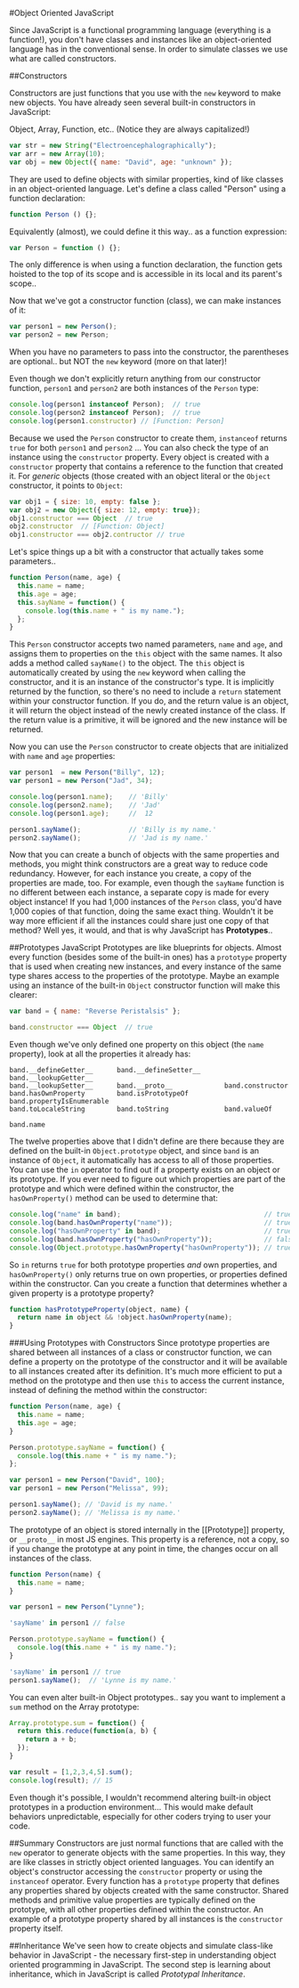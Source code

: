 #Object Oriented JavaScript

Since JavaScript is a functional programming language (everything is a function!), you don't have classes and instances like an object-oriented language has in the conventional sense. In order to simulate classes we use what are called constructors.

##Constructors

Constructors are just functions that you use with the ```new``` keyword to make new objects. You have already seen several built-in constructors in JavaScript:

Object, Array, Function, etc.. (Notice they are always capitalized!)

```javascript
var str = new String("Electroencephalographically");
var arr = new Array(10);
var obj = new Object({ name: "David", age: "unknown" });
```

They are used to define objects with similar properties, kind of like classes in an object-oriented language. Let's define a class called "Person" using a function declaration:

```javascript
function Person () {};
```
Equivalently (almost), we could define it this way.. as a function expression:
```javascript
var Person = function () {};
```
The only difference is when using a function declaration, the function gets hoisted to the top of its scope and is accessible in its local and its parent's scope.. 

Now that we've got a constructor function (class), we can make instances of it:
```javascript
var person1 = new Person();
var person2 = new Person;
```
When you have no parameters to pass into the constructor, the parentheses are optional.. but NOT the ```new``` keyword (more on that later)!

Even though we don't explicitly return anything from our constructor function, ```person1``` and ```person2``` are both instances of the ```Person``` type:
```javascript
console.log(person1 instanceof Person);  // true
console.log(person2 instanceof Person);  // true
console.log(person1.constructor) // [Function: Person]
```
Because we used the ```Person``` constructor to create them, ```instanceof``` returns ```true``` for both ```person1``` and ```person2``` ... You can also check the type of an instance using the ```constructor``` property. Every object is created with a ```constructor``` property that contains a reference to the function that created it. For *generic* objects (those created with an object literal or the ```Object``` constructor, it points to ```Object```:
```javascript
var obj1 = { size: 10, empty: false };
var obj2 = new Object({ size: 12, empty: true});
obj1.constructor === Object  // true
obj2.constructor  // [Function: Object]
obj1.constructor === obj2.contructor // true
```

Let's spice things up a bit with a constructor that actually takes some parameters..
```javascript
function Person(name, age) {
  this.name = name;
  this.age = age;
  this.sayName = function() {
    console.log(this.name + " is my name.");
  };
}
```
This ```Person``` constructor accepts two named parameters, ```name``` and ```age```, and assigns them to properties on the ```this``` object with the same names. It also adds a method called ```sayName()``` to the object. The ```this``` object is automatically created by using the ```new``` keyword when calling the constructor, and it is an instance of the constructor's type. It is implicitly returned by the function, so there's no need to include a ```return``` statement within your constructor function. If you do, and the return value is an object, it will return the object instead of the newly created instance of the class. If the return value is a primitive, it will be ignored and the new instance will be returned.

Now you can use the ```Person``` constructor to create objects that are initialized with ```name``` and ```age``` properties:
```javascript
var person1  = new Person("Billy", 12);
var person1 = new Person("Jad", 34);

console.log(person1.name);    // 'Billy'
console.log(person2.name);    // 'Jad'
console.log(person1.age);     //  12

person1.sayName();            // 'Billy is my name.'
person2.sayName();            // 'Jad is my name.'
```

Now that you can create a bunch of objects with the same properties and methods, you might think constructors are a great way to reduce code redundancy. However, for each instance you create, a copy of the properties are made, too. For example, even though the ```sayName``` function is no different between each instance, a separate copy is made for every object instance! If you had 1,000 instances of the ```Person``` class, you'd have 1,000 copies of that function, doing the same exact thing. Wouldn't it be way more efficient if all the instances could share just one copy of that method? Well yes, it would, and that is why JavaScript has **Prototypes**..

##Prototypes
JavaScript Prototypes are like blueprints for objects. Almost every function (besides some of the built-in ones) has a ```prototype``` property that is used when creating new instances, and every instance of the same type shares access to the properties of the prototype. Maybe an example using an instance of the built-in ```Object``` constructor function will make this clearer:
```javascript
var band = { name: "Reverse Peristalsis" };

band.constructor === Object  // true
```
Even though we've only defined one property on this object (the ```name``` property), look at all the properties it already has:
```
band.__defineGetter__      band.__defineSetter__      band.__lookupGetter__
band.__lookupSetter__      band.__proto__             band.constructor
band.hasOwnProperty        band.isPrototypeOf         band.propertyIsEnumerable
band.toLocaleString        band.toString              band.valueOf

band.name   
```
The twelve properties above that I didn't define are there because they are defined on the built-in ```Object.prototype``` object, and since ```band``` is an instance of ```Object```, it automatically has access to all of those properties. You can use the ```in``` operator to find out if a property exists on an object or its prototype. If you ever need to figure out which properties are part of the prototype and which were defined within the constructor, the ```hasOwnProperty()``` method can be used to determine that:
```javascript
console.log("name" in band);                                    // true
console.log(band.hasOwnProperty("name"));                       // true
console.log("hasOwnProperty" in band);                          // true
console.log(band.hasOwnProperty("hasOwnProperty"));             // false
console.log(Object.prototype.hasOwnProperty("hasOwnProperty")); // true
```
So ```in``` returns ```true``` for both prototype properties *and* own properties, and ```hasOwnProperty()``` only returns true on own properties, or properties defined within the constructor. Can you create a function that determines whether a given property is a prototype property?

```javascript
function hasPrototypeProperty(object, name) {
  return name in object && !object.hasOwnProperty(name);
}
```
###Using Prototypes with Constructors
Since prototype properties are shared between all instances of a class or constructor function, we can define a property on the prototype of the constructor and it will be available to all instances created after its definition. It's much more efficient to put a method on the prototype and then use ```this``` to access the current instance, instead of defining the method within the constructor:
```javascript
function Person(name, age) {
  this.name = name;
  this.age = age;
}

Person.prototype.sayName = function() {
  console.log(this.name + " is my name.");
};

var person1 = new Person("David", 100);
var person1 = new Person("Melissa", 99);

person1.sayName(); // 'David is my name.'
person2.sayName(); // 'Melissa is my name.'
```
The prototype of an object is stored internally in the [[Prototype]] property, or ```__proto__``` in most JS engines. This property is a reference, not a copy, so if you change the prototype at any point in time, the changes occur on all instances of the class.
```javascript
function Person(name) {
  this.name = name;
}

var person1 = new Person("Lynne");

'sayName' in person1 // false

Person.prototype.sayName = function() {
  console.log(this.name + " is my name.");
}

'sayName' in person1 // true
person1.sayName();  // 'Lynne is my name.'
```

You can even alter built-in Object prototypes.. say you want to implement a ```sum``` method on the Array prototype:
```javascript
Array.prototype.sum = function() {
  return this.reduce(function(a, b) {
    return a + b;
  });
}

var result = [1,2,3,4,5].sum();
console.log(result); // 15
```
Even though it's possible, I wouldn't recommend altering built-in object prototypes in a production environment... This would make default behaviors unpredictable, especially for other coders trying to user your code.

##Summary
Constructors are just normal functions that are called with the ```new``` operator to generate objects with the same properties. In this way, they are like classes in strictly object oriented languages. You can identify an object's constructor accessing the ```constructor``` property or using the ```instanceof``` operator.
Every function has a ```prototype``` property that defines any properties shared by objects created with the same constructor. Shared methods and primitive value properties are typically defined on the prototype, with all other properties defined within the constructor. An example of a prototype property shared by all instances is the ```constructor``` property itself.

##Inheritance
We've seen how to create objects and simulate class-like behavior in JavaScript - the necessary first-step in understanding object oriented programming in JavaScript. The second step is learning about inheritance, which in JavaScript is called *Prototypal Inheritance*.

